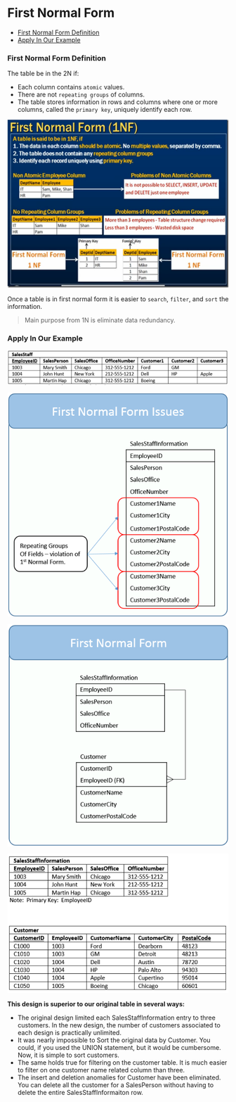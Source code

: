 # First Normal Form

* [First Normal Form Definition](#first-normal-form-definition)
* [Apply In Our Example](#apply-in-our-example)

### First Normal Form Definition
The table be in the 2N if:
* Each column contains `atomic` values.
* There are not `repeating groups` of columns.
* The table stores information in rows and columns where one or more columns, called the `primary key`, uniquely identify each row.

![Table Not Normalized](./images/N1-summary.png)

Once a table is in first normal form it is easier to `search`, `filter`, and `sort` the information.

> Main purpose from 1N is eliminate data redundancy.

### Apply In Our Example
![Table Not Normalized](./images/Intro-Table-Not-Normalized.png)

![First Normal Form Repeating Groups](./images/FirstNormalFormRepeatingGroups.png)

![First Normal Form digram](./images/FirstNormalForm.png)

![First Normal Form Data Example](./images/FirstNormalFormDataExample.png)

**This design is superior to our original table in several ways:**

* The original design limited each SalesStaffInformation entry to three customers.  In the new design, the number of customers associated to each design is practically unlimited.
* It was nearly impossible to Sort the original data by Customer.  You could, if you used the UNION statement, but it would be cumbersome.  Now, it is simple to sort customers.
* The same holds true for filtering on the customer table.  It is much easier to filter on one customer name related column than three.
* The insert and deletion anomalies for Customer have been eliminated.  You can delete all the customer for a SalesPerson without having to delete the entire SalesStaffInformaiton row.
